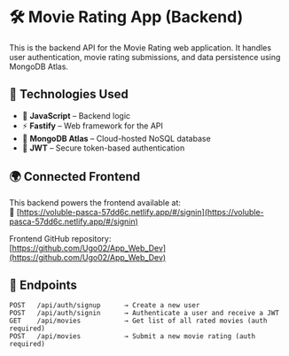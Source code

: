 # 🛠️ Movie Rating App (Backend)

This is the backend API for the Movie Rating web application. It handles user authentication, movie rating submissions, and data persistence using MongoDB Atlas.

## 🧰 Technologies Used

- 🧾 **JavaScript** – Backend logic
- ⚡ **Fastify** – Web framework for the API
- 🍃 **MongoDB Atlas** – Cloud-hosted NoSQL database
- 🔐 **JWT** – Secure token-based authentication

## 🌍 Connected Frontend

This backend powers the frontend available at:  
🔗 [https://voluble-pasca-57dd6c.netlify.app/#/signin](https://voluble-pasca-57dd6c.netlify.app/#/signin)

Frontend GitHub repository:  
[https://github.com/Ugo02/App_Web_Dev](https://github.com/Ugo02/App_Web_Dev)


## 📂 Endpoints

```http
POST   /api/auth/signup      → Create a new user
POST   /api/auth/signin      → Authenticate a user and receive a JWT
GET    /api/movies           → Get list of all rated movies (auth required)
POST   /api/movies           → Submit a new movie rating (auth required)
